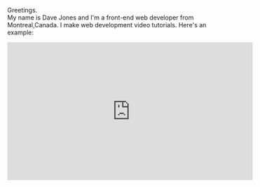 Greetings.
<br>
My name is Dave Jones and I'm a front-end web developer from Montreal,Canada. I make web development video tutorials. Here's an example:
<br>

<iframe width="560" height="315" src="https://www.youtube.com/embed/h-ZCVUAzR-0" frameborder="0" allow="accelerometer; autoplay; encrypted-media; gyroscope; picture-in-picture" allowfullscreen></iframe>

